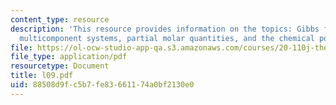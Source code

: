```yaml
---
content_type: resource
description: 'This resource provides information on the topics: Gibbs free energy,
  multicomponent systems, partial molar quantities, and the chemical potential.'
file: https://ol-ocw-studio-app-qa.s3.amazonaws.com/courses/20-110j-thermodynamics-of-biomolecular-systems-fall-2005/88508d9fc5b7fe83661174a0bf2130e0_l09.pdf
file_type: application/pdf
resourcetype: Document
title: l09.pdf
uid: 88508d9f-c5b7-fe83-6611-74a0bf2130e0
---
```

